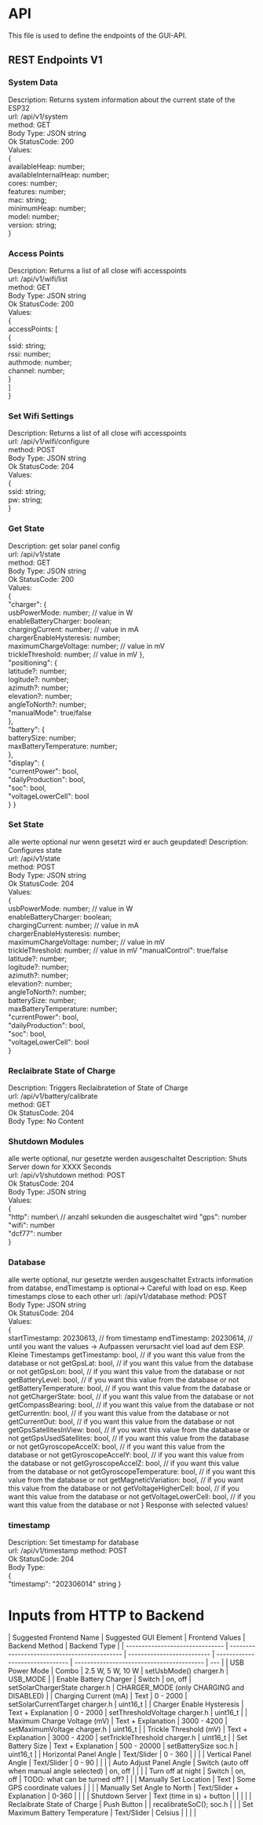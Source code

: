 # API

This file is used to define the endpoints of the GUI-API.

## REST Endpoints V1

### System Data

Description: Returns system information about the current state of the ESP32\
url: /api/v1/system\
method: GET\
Body Type: JSON string\
Ok StatusCode: 200\
Values:\
{\
 availableHeap: number;\
 availableInternalHeap: number;\
 cores: number;\
 features: number;\
 mac: string;\
 minimumHeap: number;\
 model: number;\
 version: string;\
}

### Access Points

Description: Returns a list of all close wifi accesspoints\
url: /api/v1/wifi/list\
method: GET\
Body Type: JSON string\
Ok StatusCode: 200\
Values:\
{\
 accessPoints: [\
 {\
 ssid: string;\
 rssi: number;\
 authmode: number;\
 channel: number;\
 }\
 ]\
}

### Set Wifi Settings

Description: Returns a list of all close wifi accesspoints\
url: /api/v1/wifi/configure\
method: POST\
Body Type: JSON string\
Ok StatusCode: 204\
Values:\
{\
 ssid: string;\
 pw: string;\
}

### Get State

Description: get solar panel config\
url: /api/v1/state\
method: GET\
Body Type: JSON string\
Ok StatusCode: 200\
Values:\
{\
 "charger": {\
 usbPowerMode: number; // value in W\
 enableBatteryCharger: boolean;\
 chargingCurrent: number; // value in mA\
 chargerEnableHysteresis: number;\
 maximumChargeVoltage: number; // value in mV\
 trickleThreshold: number; // value in mV
},\
"positioning": {\
 latitude?: number;\
 logitude?: number;\
 azimuth?: number;\
 elevation?: number;\
 angleToNorth?: number;\
 "manualMode": true/false\
 },\
 "battery": {\
 batterySize: number;\
 maxBatteryTemperature: number;\
 },\
 "display": {\
 "currentPower": bool,\
 "dailyProduction": bool,\
 "soc": bool,\
 "voltageLowerCell": bool\
 }
}

### Set State

alle werte optional nur wenn gesetzt wird er auch geupdated!
Description: Configures state\
url: /api/v1/state\
method: POST\
Body Type: JSON string\
Ok StatusCode: 204\
Values:\
{\
 usbPowerMode: number; // value in W\
 enableBatteryCharger: boolean;\
 chargingCurrent: number; // value in mA\
 chargerEnableHysteresis: number;\
 maximumChargeVoltage: number; // value in mV\
 trickleThreshold: number; // value in mV
"manualControl": true/false\
 latitude?: number;\
 logitude?: number;\
 azimuth?: number;\
 elevation?: number;\
 angleToNorth?: number;\
 batterySize: number;\
 maxBatteryTemperature: number;\
 "currentPower": bool,\
 "dailyProduction": bool,\
 "soc": bool,\
 "voltageLowerCell": bool\
}

### Reclaibrate State of Charge

Description: Triggers Reclaibratetion of State of Charge\
url: /api/v1/battery/calibrate\
method: GET\
Ok StatusCode: 204\
Body Type: No Content

### Shutdown Modules

alle werte optional, nur gesetzte werden ausgeschaltet
Description: Shuts Server down for XXXX Seconds\
url: /api/v1/shutdown
method: POST\
Ok StatusCode: 204\
Body Type: JSON string\
Values:\
{\
 "http": number\ // anzahl sekunden die ausgeschaltet wird
"gps": number\
 "wifi": number\
 "dcf77": number\
}

### Database

alle werte optional, nur gesetzte werden ausgeschaltet
Extracts information from databse, endTimestamp is optional-> Careful with load on esp. Keep timestamps close to each other
url: /api/v1/database
method: POST\
Body Type: JSON string\
Ok StatusCode: 204\
Values:\
{\
 startTimestamp: 20230613, // from timestamp
endTimestamp: 20230614, // until you want the values -> Aufpassen verursacht viel load auf dem ESP. Kleine Timestamps
getTimestamp: bool, // if you want this value from the database or not
getGpsLat: bool, // if you want this value from the database or not
getGpsLon: bool, // if you want this value from the database or not
getBatteryLevel: bool, // if you want this value from the database or not
getBatteryTemperature: bool, // if you want this value from the database or not
getChargerState: bool, // if you want this value from the database or not
getCompassBearing: bool, // if you want this value from the database or not
getCurrentIn: bool, // if you want this value from the database or not
getCurrentOut: bool, // if you want this value from the database or not
getGpsSatellitesInView: bool, // if you want this value from the database or not
getGpsUsedSatellites: bool, // if you want this value from the database or not
getGyroscopeAccelX: bool, // if you want this value from the database or not
getGyroscopeAccelY: bool, // if you want this value from the database or not
getGyroscopeAccelZ: bool, // if you want this value from the database or not
getGyroscopeTemperature: bool, // if you want this value from the database or not
getMagneticVariation: bool, // if you want this value from the database or not
getVoltageHigherCell: bool, // if you want this value from the database or not
getVoltageLowerCell: bool, // if you want this value from the database or not
}
Response with selected values!

### timestamp

Description: Set timestamp for database\
url: /api/v1/timestamp
method: POST\
Ok StatusCode: 204\
Body Type:\
{\
 "timestamp": "202306014" string
}

# Inputs from HTTP to Backend

| Suggested Frontend Name         | Suggested GUI Element                        | Frontend Values            | Backend Method                  | Backend Type                              |
| ------------------------------- | -------------------------------------------- | -------------------------- | ------------------------------- | ----------------------------------------- | --- |
| USB Power Mode                  | Combo                                        | 2.5 W, 5 W, 10 W           | setUsbMode() charger.h          | USB_MODE                                  |
| Enable Battery Charger          | Switch                                       | on, off                    | setSolarChargerState charger.h  | CHARGER_MODE (only CHARGING and DISABLED) |
| Charging Current (mA)           | Text                                         | 0 - 2000                   | setSolarCurrentTarget charger.h | uint16_t                                  |
| Charger Enable Hysteresis       | Text + Explanation                           | 0 - 2000                   | setThresholdVoltage charger.h   | uint16_t                                  |
| Maximum Charge Voltage (mV)     | Text + Explanation                           | 3000 - 4200                | setMaximumVoltage charger.h     | uint16_t                                  |
| Trickle Threshold (mV)          | Text + Explanation                           | 3000 - 4200                | setTrickleThreshold charger.h   | uint16_t                                  |
| Set Battery Size                | Text + Explanation                           | 500 - 20000                | setBatterySize soc.h            | uint16_t                                  |
| Horizontal Panel Angle          | Text/Slider                                  | 0 - 360                    |                                 |                                           |
| Vertical Panel Angle            | Text/Slider                                  | 0 - 90                     |                                 |                                           |
| Auto Adjust Panel Angle         | Switch (auto off when manual angle selected) | on, off                    |                                 |                                           |
| Turn off at night               | Switch                                       | on, off                    | TODO: what can be turned off?   |                                           |
| Manually Set Location           | Text                                         | Some GPS coordinate values |                                 |                                           |
| Manually Set Angle to North     | Text/Slider + Explanation                    | 0-360                      |                                 |                                           |
| Shutdown Server                 | Text (time in s) + button                    |                            |                                 |                                           |
| Reclaibrate State of Charge     | Push Button                                  |                            | recalibrateSoC(); soc.h         |                                           |
| Set Maximum Battery Temperature | Text/Slider                                  | Celsius                    |                                 |                                           |     |

